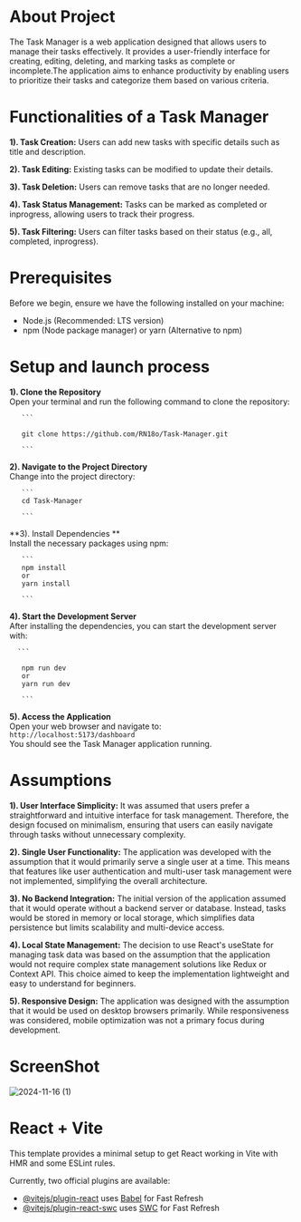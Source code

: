 # About Project
The Task Manager is a web application designed that allows users to manage their tasks effectively. It provides a user-friendly interface for creating, editing, deleting, and marking tasks as complete or incomplete.The application aims to enhance productivity by enabling users to prioritize their tasks and categorize them based on various criteria.

# Functionalities of a Task Manager
**1). Task Creation:** Users can add new tasks with specific details such as title and description.<br/>

**2). Task Editing:** Existing tasks can be modified to update their details.<br/>

**3). Task Deletion:** Users can remove tasks that are no longer needed.<br/>

**4). Task Status Management:** Tasks can be marked as completed or inprogress, allowing users to track their progress.<br/>

**5). Task Filtering:** Users can filter tasks based on their status (e.g., all, completed, inprogress).

# Prerequisites
Before we begin, ensure we have the following installed on your machine:<br/>
* Node.js (Recommended: LTS version)<br/>
* npm (Node package manager) or yarn (Alternative to npm)

# Setup and launch process
**1). Clone the Repository**<br/>
       Open your terminal and run the following command to clone the repository:<br/>
      
       ```
       
       git clone https://github.com/RN18o/Task-Manager.git
       
       ``` 

       
**2). Navigate to the Project Directory**<br/>
       Change into the project directory:</br>
       
       ```
       cd Task-Manager
       
       ```

       
**3). Install Dependencies **<br/>
       Install the necessary packages using npm:<br/>
       
       ```
       npm install
       or
       yarn install
       
       ```

       
**4). Start the Development Server**<br/>
       After installing the dependencies, you can start the development server with:<br/>
      
      ```
      
       npm run dev
       or 
       yarn run dev
      
       ```

       
**5). Access the Application**<br/>
      Open your web browser and navigate to:<br/> 
     ```
      http://localhost:5173/dashboard
      ``` <br/>
      You should see the Task Manager application running.

# Assumptions

**1). User Interface Simplicity:** It was assumed that users prefer a straightforward and intuitive interface for task management. Therefore, the design focused on minimalism, ensuring that users can easily navigate through tasks without unnecessary complexity.<br/>

**2). Single User Functionality:** The application was developed with the assumption that it would primarily serve a single user at a time. This means that features like user authentication and multi-user task management were not implemented, simplifying the overall architecture.<br/>

**3). No Backend Integration:** The initial version of the application assumed that it would operate without a backend server or database. Instead, tasks would be stored in memory or local storage, which simplifies data persistence but limits scalability and multi-device access.<br/>

**4). Local State Management:** The decision to use React's useState for managing task data was based on the assumption that the application would not require complex state management solutions like Redux or Context API. This choice aimed to keep the implementation lightweight and easy to understand for beginners.<br/>

**5). Responsive Design:** The application was designed with the assumption that it would be used on desktop browsers primarily. While responsiveness was considered, mobile optimization was not a primary focus during development. 

# ScreenShot 
![2024-11-16 (1)](https://github.com/user-attachments/assets/e6a6597f-45f8-4f24-9b03-f163ba223d90)








# React + Vite

This template provides a minimal setup to get React working in Vite with HMR and some ESLint rules.

Currently, two official plugins are available:

- [@vitejs/plugin-react](https://github.com/vitejs/vite-plugin-react/blob/main/packages/plugin-react/README.md) uses [Babel](https://babeljs.io/) for Fast Refresh
- [@vitejs/plugin-react-swc](https://github.com/vitejs/vite-plugin-react-swc) uses [SWC](https://swc.rs/) for Fast Refresh
